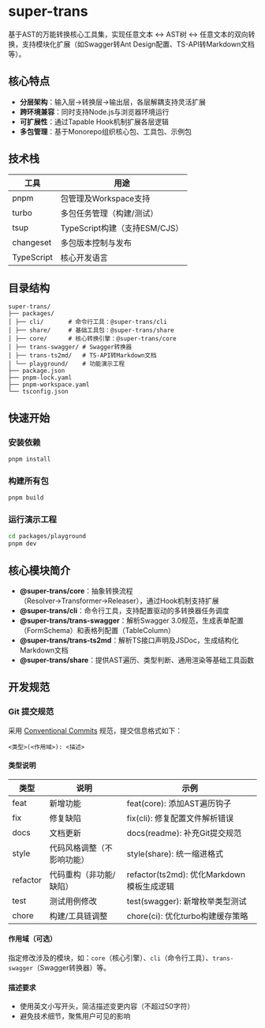 # super-trans

基于AST的万能转换核心工具集，实现任意文本 ↔ AST树 ↔ 任意文本的双向转换，支持模块化扩展（如Swagger转Ant Design配置、TS-API转Markdown文档等）。

## 核心特点

- **分层架构**：输入层→转换层→输出层，各层解耦支持灵活扩展
- **跨环境兼容**：同时支持Node.js与浏览器环境运行
- **可扩展性**：通过Tapable Hook机制扩展各层逻辑
- **多包管理**：基于Monorepo组织核心包、工具包、示例包

## 技术栈

| 工具       | 用途                            |
| ---------- | ------------------------------- |
| pnpm       | 包管理及Workspace支持          |
| turbo      | 多包任务管理（构建/测试）       |
| tsup       | TypeScript构建（支持ESM/CJS）   |
| changeset  | 多包版本控制与发布              |
| TypeScript | 核心开发语言                    |

## 目录结构

```
super-trans/
├── packages/
│ ├── cli/       # 命令行工具：@super-trans/cli
│ ├── share/     # 基础工具包：@super-trans/share
│ ├── core/      # 核心转换引擎：@super-trans/core
│ ├── trans-swagger/ # Swagger转换器
│ ├── trans-ts2md/   # TS-API转Markdown文档
│ └── playground/    # 功能演示工程
├── package.json
├── pnpm-lock.yaml
├── pnpm-workspace.yaml
└── tsconfig.json
```

## 快速开始

### 安装依赖
```bash
pnpm install
```

### 构建所有包
```bash
pnpm build
```

### 运行演示工程
```bash
cd packages/playground
pnpm dev
```

## 核心模块简介

- **@super-trans/core**：抽象转换流程（Resolver→Transformer→Releaser），通过Hook机制支持扩展
- **@super-trans/cli**：命令行工具，支持配置驱动的多转换器任务调度
- **@super-trans/trans-swagger**：解析Swagger 3.0规范，生成表单配置（FormSchema）和表格列配置（TableColumn）
- **@super-trans/trans-ts2md**：解析TS接口声明及JSDoc，生成结构化Markdown文档
- **@super-trans/share**：提供AST遍历、类型判断、通用渲染等基础工具函数

## 开发规范

### Git 提交规范

采用 [Conventional Commits](https://www.conventionalcommits.org/) 规范，提交信息格式如下：

```
<类型>(<作用域>): <描述>
```

#### 类型说明
| 类型    | 说明                     | 示例                  |
|---------|--------------------------|-----------------------|
| feat    | 新增功能                 | feat(core): 添加AST遍历钩子 |
| fix     | 修复缺陷                 | fix(cli): 修复配置文件解析错误 |
| docs    | 文档更新                 | docs(readme): 补充Git提交规范 |
| style   | 代码风格调整（不影响功能）| style(share): 统一缩进格式    |
| refactor| 代码重构（非功能/缺陷）  | refactor(ts2md): 优化Markdown模板生成逻辑 |
| test    | 测试用例修改             | test(swagger): 新增枚举类型测试 |
| chore   | 构建/工具链调整          | chore(ci): 优化turbo构建缓存策略 |

#### 作用域（可选）
指定修改涉及的模块，如：`core`（核心引擎）、`cli`（命令行工具）、`trans-swagger`（Swagger转换器）等。

#### 描述要求
- 使用英文小写开头，简洁描述变更内容（不超过50字符）
- 避免技术细节，聚焦用户可见的影响
